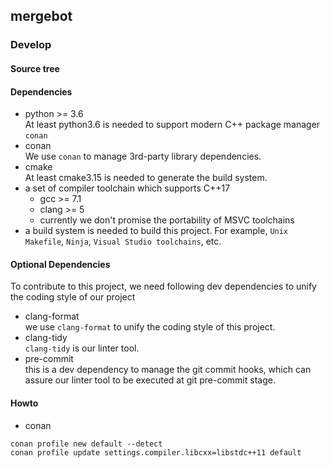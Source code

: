<h2 style="align: center; ">mergebot</h2>

### Develop
#### Source tree

#### Dependencies
- python >= 3.6  
At least python3.6 is needed to support modern C++ package manager `conan`  
- conan  
We use `conan` to manage 3rd-party library dependencies.  
- cmake  
At least cmake3.15 is needed to generate the build system.  
- a set of compiler toolchain which supports C++17     
    + gcc >= 7.1
    + clang >= 5
    + currently we don't promise the portability of MSVC toolchains
- a build system is needed to build this project. For example, `Unix Makefile`, 
`Ninja`, `Visual Studio toolchains`, etc. 

#### Optional Dependencies
To contribute to this project, we need following dev dependencies to unify 
the coding style of our project
- clang-format  
we use `clang-format` to unify the coding style of this project.  
- clang-tidy  
`clang-tidy` is our linter tool.  
- pre-commit  
this is a dev dependency to manage the git commit hooks, which can assure 
our linter tool to be executed at git pre-commit stage.  

#### Howto
- conan 
```shell
conan profile new default --detect
conan profile update settings.compiler.libcxx=libstdc++11 default
```


